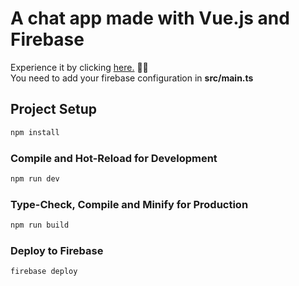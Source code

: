 # A chat app made with Vue.js and Firebase

Experience it by clicking <a href="https://vuechat-94cb1.web.app/">here.</a> ✍🏻
<br/>
You need to add your firebase configuration in <b>src/main.ts</b>

## Project Setup

```sh
npm install
```

### Compile and Hot-Reload for Development

```sh
npm run dev
```

### Type-Check, Compile and Minify for Production

```sh
npm run build
```

### Deploy to Firebase

```sh
firebase deploy
```
